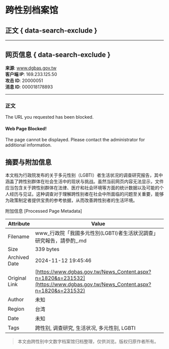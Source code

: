 # 跨性别档案馆

## 正文 { data-search-exclude }


---

## 网页信息 { data-search-exclude }

**来源**: www.dgbas.gov.tw  
**客户端 IP**: 169.233.125.50  
**攻击 ID**: 20000051  
**消息 ID**: 000018178893  

---

### 正文

The URL you requested has been blocked.

#### Web Page Blocked!

The page cannot be displayed. Please contact the administrator for additional information.

## 摘要与附加信息

<!-- tcd_abstract -->
本文档为行政院发布的关于多元性别（LGBTI）者生活状况的调查研究报告，其中涵盖了跨性别群体在社会生活中的现状与挑战。虽然当前网页内容无法显示，文件应当包含关于跨性别群体在法律、医疗和社会环境等方面的统计数据以及可能的个人经历与见证。这种调查对于理解跨性别者在社会中所面临的问题至关重要，能够为政策制定者提供宝贵的参考依据，从而改善跨性别者的生活环境。
<!-- tcd_abstract_end -->

附加信息 [Processed Page Metadata]

| Attribute       | Value                                  |
|-----------------|----------------------------------------|
| Filename        | www_行政院「我國多元性別(LGBTI)者生活狀況調查」研究報告，請參酌_.md                             |
| Size            | 339 bytes                           |
| Archived Date   | 2024-11-12 19:45:46                             |
| Original Link   | [https://www.dgbas.gov.tw/News_Content.aspx?n=1820&s=231532](https://www.dgbas.gov.tw/News_Content.aspx?n=1820&s=231532)                       |
| Author          | 未知                               |
| Region          | 台湾                               |
| Date            | 未知                                 |
| Tags            | 跨性别, 调查研究, 生活状况, 多元性别, LGBTI                                 |
>
> 本文由跨性别中文数字档案馆归档整理，仅供浏览。版权归原作者所有。
>